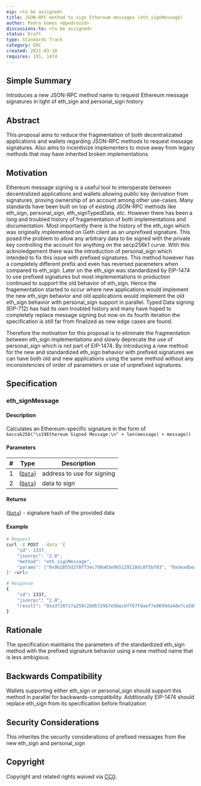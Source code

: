 ```yaml
---
eip: <to be assigned>
title: JSON-RPC method to sign Ethereum messages (eth_signMessage)
author: Pedro Gomes <@pedrouid>
discussions-to: <to be assigned>
status: Draft
type: Standards Track
category: ERC
created: 2021-03-10
requires: 191, 1474
---
```


## Simple Summary
Introduces a new JSON-RPC method name to request Ethereum message signatures in light of eth_sign and personal_sign history

## Abstract
This proposal aims to reduce the fragmentation of both decentralizated applications and wallets regarding JSON-RPC methods to request message signatures. Also aims to incentivize implementers to move away from legacy methods that may have inherited broken implementations.

## Motivation
Ethereum message signing is a useful tool to interoperate between decentralized applications and wallets allowing public key derivation from signatures, proving ownership of an account among other use-cases. Many standards have been built on top of existing JSON-RPC methods like eth_sign, personal_sign, eth_signTypedData, etc. However there has been a long and troubled history of fragamentation of both implementations and documentation. Most importantly there is the history of the eth_sign which was originally implemented on Geth client as an unprefixed signature. This posed the problem to allow any arbitrary data to be signed with the private key controlling the account for anything on the secp256k1 curve. With this acknoledgement there was the introduction of personal_sign which intended to fix this issue with prefixed signatures. This method however has a completely different prefix and even has reversed parameters when compared to eth_sign.
Later on the eth_sign was standardized by EIP-1474 to use prefixed signatures but most implementations in production continued to support the old behavior of eth_sign. Hence the fragementation started to occur where new applications would implement the new eth_sign behavior and old applications would implement the old eth_sign behavior with personal_sign support in parallel. Typed Data signing (EIP-712) has had its own troubled history and many have hoped to completely replace message signing but now on its fourth iteration the specification is still far from finalized as new edge cases are found.

Therefore the motivation for this proposal is to eliminate the fragmentation between eth_sign implementations and slowly deprecate the use of personal_sign which is not part of EIP-1474. By introducing a new method for the new and standardized eth_sign behavior with prefixed signatures we can have both old and new applications using the same method without any inconsistencies of order of parameters or use of unprefixed signatures.

## Specification
### eth_signMessage

#### Description

Calculates an Ethereum-specific signature in the form of `keccak256("\x19Ethereum Signed Message:\n" + len(message) + message))`

#### Parameters

|#|Type|Description|
|-|-|-|
|1|{[`Data`](#data)}|address to use for signing|
|2|{[`Data`](#data)}|data to sign|

#### Returns

{[`Data`](#data)} - signature hash of the provided data

#### Example

```sh
# Request
curl -X POST --data '{
    "id": 1337,
    "jsonrpc": "2.0",
    "method": "eth_signMessage",
    "params": ["0x9b2055d370f73ec7d8a03e965129118dc8f5bf83", "0xdeadbeaf"]
}' <url>

# Response
{
    "id": 1337,
    "jsonrpc": "2.0",
    "result": "0xa3f20717a250c2b0b729b7e5becbff67fdaef7e0699da4de7ca5895b02a170a12d887fd3b17bfdce3481f10bea41f45ba9f709d39ce8325427b57afcfc994cee1b"
}
```

## Rationale
The specification maintains the parameters of the standardized eth_sign method with the prefixed signature behavior using a new method name that is less ambigious.

## Backwards Compatibility

Wallets supporting either eth_sign or personal_sign should support this method in parallel for backwards-compatibility. Additionally EIP-1474 should replace eth_sign from its specification before finalization

## Security Considerations
This inherites the security considerations of prefixed messages from the new eth_sign and personal_sign

## Copyright
Copyright and related rights waived via [CC0](https://creativecommons.org/publicdomain/zero/1.0/).

